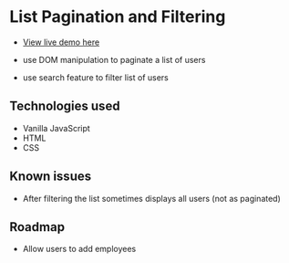# List Pagination and Filtering

* [View live demo here](https://list-pagination-and-filter.dominickdesigns.space/)

* use DOM manipulation to paginate a list of users
* use search feature to filter list of users

## Technologies used
* Vanilla JavaScript
* HTML
* CSS

## Known issues

* After filtering the list sometimes displays all users (not as paginated)

## Roadmap
* Allow users to add employees






